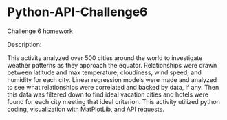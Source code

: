 # Python-API-Challenge6

Challenge 6 homework

Description:

This activity analyzed over 500 cities around the world to investigate weather patterns as they approach the equator. Relationships were drawn between latitude and max temperature, cloudiness, wind speed, and humidity for each city. Linear regression models were made and analyzed to see what relationships were correlated and backed by data, if any. Then this data was filtered down to find ideal vacation cities and hotels were found for each city meeting that ideal criterion. This activity utilized python coding, visualization with MatPlotLib, and API requests.
